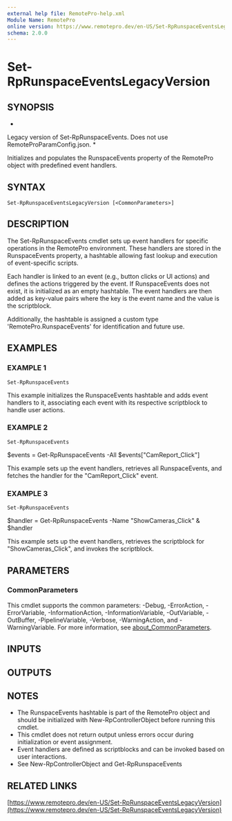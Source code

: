 ```yaml
---
external help file: RemotePro-help.xml
Module Name: RemotePro
online version: https://www.remotepro.dev/en-US/Set-RpRunspaceEventsLegacyVersion
schema: 2.0.0
---
```


# Set-RpRunspaceEventsLegacyVersion

## SYNOPSIS
*
Legacy version of Set-RpRunspaceEvents.
Does not use RemoteProParamConfig.json.
*

Initializes and populates the RunspaceEvents property of the RemotePro
object with predefined event handlers.

## SYNTAX

```
Set-RpRunspaceEventsLegacyVersion [<CommonParameters>]
```

## DESCRIPTION
The Set-RpRunspaceEvents cmdlet sets up event handlers for specific
operations in the RemotePro environment.
These handlers are stored in
the RunspaceEvents property, a hashtable allowing fast lookup and
execution of event-specific scripts.

Each handler is linked to an event (e.g., button clicks or UI actions)
and defines the actions triggered by the event.
If RunspaceEvents does
not exist, it is initialized as an empty hashtable.
The event handlers
are then added as key-value pairs where the key is the event name and
the value is the scriptblock.

Additionally, the hashtable is assigned a custom type
'RemotePro.RunspaceEvents' for identification and future use.

## EXAMPLES

### EXAMPLE 1
```
Set-RpRunspaceEvents
```

This example initializes the RunspaceEvents hashtable and adds event
handlers to it, associating each event with its respective scriptblock
to handle user actions.

### EXAMPLE 2
```
Set-RpRunspaceEvents
```

$events = Get-RpRunspaceEvents -All
$events\["CamReport_Click"\]

This example sets up the event handlers, retrieves all RunspaceEvents,
and fetches the handler for the "CamReport_Click" event.

### EXAMPLE 3
```
Set-RpRunspaceEvents
```

$handler = Get-RpRunspaceEvents -Name "ShowCameras_Click"
& $handler

This example sets up the event handlers, retrieves the scriptblock for
"ShowCameras_Click", and invokes the scriptblock.

## PARAMETERS

### CommonParameters
This cmdlet supports the common parameters: -Debug, -ErrorAction, -ErrorVariable, -InformationAction, -InformationVariable, -OutVariable, -OutBuffer, -PipelineVariable, -Verbose, -WarningAction, and -WarningVariable. For more information, see [about_CommonParameters](http://go.microsoft.com/fwlink/?LinkID=113216).

## INPUTS

## OUTPUTS

## NOTES
- The RunspaceEvents hashtable is part of the RemotePro object and
  should be initialized with New-RpControllerObject before running
  this cmdlet.
- This cmdlet does not return output unless errors occur during
  initialization or event assignment.
- Event handlers are defined as scriptblocks and can be invoked
  based on user interactions.
- See New-RpControllerObject and Get-RpRunspaceEvents

## RELATED LINKS

[https://www.remotepro.dev/en-US/Set-RpRunspaceEventsLegacyVersion](https://www.remotepro.dev/en-US/Set-RpRunspaceEventsLegacyVersion)

